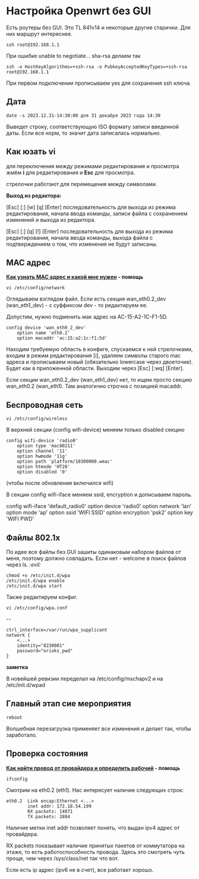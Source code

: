 # Настройка Openwrt без GUI

Есть роутеры без GUI. Это TL 841v14 и некоторые другие старички. Для них маршрут интереснее.

    ssh root@192.168.1.1

При ошибке unable to negotiate... sha-rsa делаем так

    ssh -o HostKeyAlgorithms=+ssh-rsa -o PubkeyAcceptedKeyTypes=+ssh-rsa root@192.168.1.1

При первом подключении прописываем yes для сохранения ssh ключа. 

## Дата

    date -s 2023.12.31-14:30:00 для 31 декабря 2023 года 14:30

Выведет строку, соответствующую ISO формату записи введенной даты.
Если все норм, то значит дата записалась нормально.

## Как юзать vi

для переключения между режимами редактирования и просмотра жмём __i__ для редактирования и __Esc__ для просмотра.

стрелочки работают для перемещения между символами.

__Выход из редактора:__

[Esc] [:] [w] [q] [Enter] последовательность для выхода из режима редактирования, начала ввода команды, записи файла с сохранением изменений и выхода из редактора.

[Esc] [:] [q] [!] [Enter] последовательность для выхода из режима редактирования, начала ввода команды, выхода файла с подтверждением о том, что изменения не будут записаны.

## MAC адрес

__[Как узнать MAC адрес и какой мне нужен](./6-macaddr.md) - помощь__


    vi /etc/config/network

Оглядываем взглядом файл. Если есть секция wan_eth0.2_dev (wan_eth1_dev) - с суффиксом dev - то редактируем ее.

Допустим, нужно подменить мак адрес на AC-15-A2-1C-F1-5D.

    config device 'wan_eth0_2_dev'
        option name 'eth0.2'
        option macaddr 'ac:15:a2:1c:f1:5d'

Находим требуемую область в конфиге, спускаемся к ней стрелочками, входим в режим редактирования [i], удаляем символы старого mac адреса и прописываем новый (обязательно lowercase через двоеточие). Будет как в приложенной области. Выходим через [Esc] [:wq] [Enter].

Если секции wan_eth0.2_dev (wan_eth1_dev) нет, то ищем просто секцию wan_eth0.2 (wan_eth1). Там аналогично строчка с позицией macaddr.

## Беспроводная сеть

    vi /etc/config/wireless

В верхней секции (config wifi-device) меняем только disabled секцию

    config wifi-device 'radio0'
        option type 'mac80211'
        option channel '11'
        option hwmode '11g'
        option path 'platform/10300000.wmac'
        option htmode 'HT20'
        option disabled '0'

(чтобы после обновления включился wifi)

В секции config wifi-iface меняем ssid, encryption и дописываем пароль.

config wifi-iface 'default_radio0'
        option device 'radio0'
        option network 'lan'
        option mode 'ap'
        option ssid 'WIFI SSID'
        option encryption 'psk2'
        option key 'WIFI PWD'



## Файлы 802.1x

По идее все файлы без GUI зашиты одинаковым набором файлов от меня, поэтому должно совпадать. Если нет - welcome в поиск файлов через ls. _:evil:_

    chmod +x /etc/init.d/wpa
    /etc/init.d/wpa enable
    /etc/init.d/wpa start

Также редактируем конфиг.

    vi /etc/config/wpa.conf
--

    ctrl_interface=/var/run/wpa_supplicant
    network {
        <...>
        identity="8230001"
        password="orioks_pwd"
    }

__заметка__

В новейшей ревизии переделал на /etc/config/mschapv2 и на /etc/init.d/wpad

## Главный этап сие мероприятия

    reboot

Волшебная перезагрузка применяет все изменения и делает так, чтобы заработало.

## Проверка состояния

__[Как найти провод от провайдера и определить рабочий](./6-wire.md) - помощь__


    ifconfig

Смотрим на eth0.2 (eth1). Нас интересует наличие следующих строк:

    eth0.2  Link encap:Ethernet <...>
            inet addr: 172.18.54.199
            RX packets: 14071
            TX packets: 2884

Наличие метки inet addr позволяет понять, что выдан ipv4 адрес от провайдера.

RX packets показывает наличие принятых пакетов от коммутатора на этаже, то есть работоспособность провода. Здесь это смотреть чуть проще, чем через /sys/class/net так что вот.

Если есть ip адрес (ipv6 не в счет), все работает хорошо.